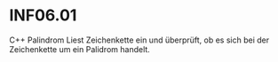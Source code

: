 # INF06.01
C++ Palindrom
Liest Zeichenkette ein und überprüft, ob es sich bei der Zeichenkette um ein Palidrom handelt.
